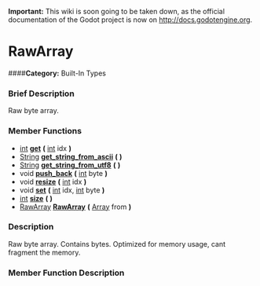 **Important:** This wiki is soon going to be taken down, as the official documentation of the Godot project is now on http://docs.godotengine.org.

#  RawArray  
####**Category:** Built-In Types

###  Brief Description  
Raw byte array.

###  Member Functions 
  * [int](class_int)  **[get](#get)**  **(** [int](class_int) idx  **)**
  * [String](class_string)  **[get&#95;string&#95;from&#95;ascii](#get_string_from_ascii)**  **(** **)**
  * [String](class_string)  **[get&#95;string&#95;from&#95;utf8](#get_string_from_utf8)**  **(** **)**
  * void  **[push&#95;back](#push_back)**  **(** [int](class_int) byte  **)**
  * void  **[resize](#resize)**  **(** [int](class_int) idx  **)**
  * void  **[set](#set)**  **(** [int](class_int) idx, [int](class_int) byte  **)**
  * [int](class_int)  **[size](#size)**  **(** **)**
  * [RawArray](class_rawarray)  **[RawArray](#RawArray)**  **(** [Array](class_array) from  **)**

###  Description  
Raw byte array. Contains bytes. Optimized for memory usage, cant fragment the memory.

###  Member Function Description  
